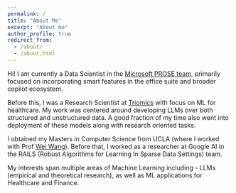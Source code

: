 ```yaml
---
permalink: /
title: "About Me"
excerpt: "About me"
author_profile: true
redirect_from:
  - /about/
  - /about.html
---
```


<!-- ## Academic -->
Hi! I am currently a Data Scientist in the [Microsoft PROSE team](https://www.microsoft.com/en-us/research/group/prose/), primarily focused on incorporating smart features in the office suite and broader copilot ecosystem.

Before this, I was a Research Scientist at [Triomics](https://www.triomics.com/) with focus on ML for healthcare. My work was centered around developing LLMs over both structured and unstructured data. A good fraction of my time also went into deployment of these models along with research oriented tasks.

I obtained my Masters in Computer Science from UCLA (<!-- I originally started as a PhD student at UCLA CS, but decided to quit in order to pursue my goals. During that time, -->where I worked with Prof [Wei Wang](http://web.cs.ucla.edu/~weiwang/)).
Before that, I worked as a researcher at Google AI in the RAiLS (Robust Algorithms for Learning In Sparse Data Settings) team. 

My interests span multiple areas of Machine Learning including - LLMs (empirical and theoretical research), as well as ML applications for Healthcare and Finance. <!---, OOD Generalization and Optimization.  with primary works in spatio-temporal modelling, distribution shifts, fairness and learning from labelled proportions. -->

<!-- Before that, I finished my undergraduate in Computer Science and Engineering at [Indian Institute of Technology, Hyderabad](https://www.iith.ac.in/) where I worked under the supervision of [Dr. Manohar Kaul](https://www.iith.ac.in/~mkaul/).
 -->
<!-- My research interests broadly include *Optimization*, *OOD Generalization* and *Deep Learning Theory*. *Graph Representation Learning*, *Knowledge Graphs*, *Natural Language Processing*, *Topological Analysis of Neural Networks* and *Explainability and Interpretability of Deep Neural Networks*.
 -->

<!-- ## Startups
I am also broadly interested in the startup ecosystem, particularly from the investment viewpoint.<br />
I work (and have worked in the past) with various startups, mainly at UCLA Anderson Business School, on providing them technical advise on the use of AI (machine learning) in their product. Some highlights [here](https://chauhanjatin10.github.io/startups/).  -->
 
